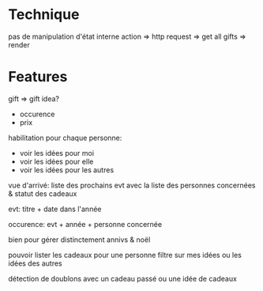 # Technique
pas de manipulation d'état interne
action => http request => get all gifts => render

# Features
gift => gift idea?
- occurence
- prix

habilitation pour chaque personne:
- voir les idées pour moi
- voir les idées pour elle
- voir les idées pour les autres

vue d'arrivé: liste des prochains evt avec la liste des personnes concernées & statut des cadeaux

evt: titre + date dans l'année

occurence: evt + année + personne concernée

bien pour gérer distinctement annivs & noël

pouvoir lister les cadeaux pour une personne
    filtre sur mes idées ou les idées des autres

détection de doublons avec un cadeau passé ou une idée de cadeaux